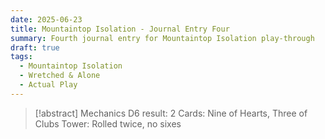 ```yaml
---
date: 2025-06-23
title: Mountaintop Isolation - Journal Entry Four
summary: Fourth journal entry for Mountaintop Isolation play-through
draft: true
tags:
  - Mountaintop Isolation
  - Wretched & Alone
  - Actual Play
---
```

> [!abstract] Mechanics
> D6 result: 2
> Cards: Nine of Hearts, Three of Clubs
> Tower: Rolled twice, no sixes